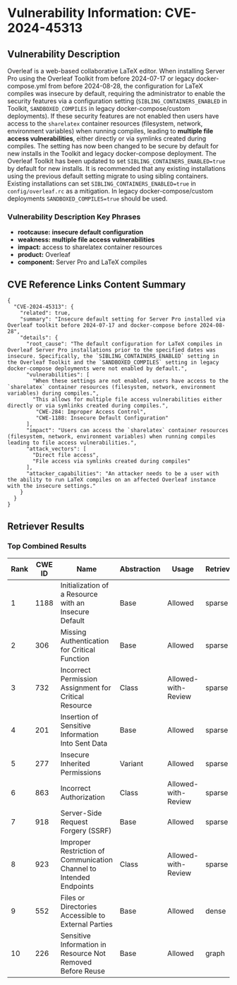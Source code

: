 # Vulnerability Information: CVE-2024-45313

## Vulnerability Description
Overleaf is a web-based collaborative LaTeX editor. When installing Server Pro using the Overleaf Toolkit from before 2024-07-17 or legacy docker-compose.yml from before 2024-08-28, the configuration for LaTeX compiles was insecure by default, requiring the administrator to enable the security features via a configuration setting (`SIBLING_CONTAINERS_ENABLED` in Toolkit, `SANDBOXED_COMPILES` in legacy docker-compose/custom deployments). If these security features are not enabled then users have access to the `sharelatex` container resources (filesystem, network, environment variables) when running compiles, leading to **multiple file access vulnerabilities**, either directly or via symlinks created during compiles. The setting has now been changed to be secure by default for new installs in the Toolkit and legacy docker-compose deployment. The Overleaf Toolkit has been updated to set `SIBLING_CONTAINERS_ENABLED=true` by default for new installs. It is recommended that any existing installations using the previous default setting migrate to using sibling containers. Existing installations can set `SIBLING_CONTAINERS_ENABLED=true` in `config/overleaf.rc` as a mitigation. In legacy docker-compose/custom deployments `SANDBOXED_COMPILES=true` should be used.

### Vulnerability Description Key Phrases
- **rootcause:** **insecure default configuration**
- **weakness:** **multiple file access vulnerabilities**
- **impact:** access to sharelatex container resources
- **product:** Overleaf
- **component:** Server Pro and LaTeX compiles

## CVE Reference Links Content Summary
```
{
  "CVE-2024-45313": {
    "related": true,
    "summary": "Insecure default setting for Server Pro installed via Overleaf toolkit before 2024-07-17 and docker-compose before 2024-08-28",
    "details": {
      "root_cause": "The default configuration for LaTeX compiles in Overleaf Server Pro installations prior to the specified dates was insecure. Specifically, the `SIBLING_CONTAINERS_ENABLED` setting in the Overleaf Toolkit and the `SANDBOXED_COMPILES` setting in legacy docker-compose deployments were not enabled by default.",
      "vulnerabilities": [
        "When these settings are not enabled, users have access to the `sharelatex` container resources (filesystem, network, environment variables) during compiles.",
        "This allows for multiple file access vulnerabilities either directly or via symlinks created during compiles.",
         "CWE-284: Improper Access Control",
         "CWE-1188: Insecure Default Configuration"
      ],
      "impact": "Users can access the `sharelatex` container resources (filesystem, network, environment variables) when running compiles leading to file access vulnerabilities.",
      "attack_vectors": [
        "Direct file access",
        "File access via symlinks created during compiles"
      ],
      "attacker_capabilities": "An attacker needs to be a user with the ability to run LaTeX compiles on an affected Overleaf instance with the insecure settings."
    }
  }
}
```

## Retriever Results

### Top Combined Results

| Rank | CWE ID | Name | Abstraction | Usage  | Retrievers | Individual Scores |
|------|--------|------|-------------|-------|------------|-------------------|
| 1 | 1188 | Initialization of a Resource with an Insecure Default | Base | Allowed | sparse | 0.876 |
| 2 | 306 | Missing Authentication for Critical Function | Base | Allowed | sparse | 0.819 |
| 3 | 732 | Incorrect Permission Assignment for Critical Resource | Class | Allowed-with-Review | sparse | 0.796 |
| 4 | 201 | Insertion of Sensitive Information Into Sent Data | Base | Allowed | sparse | 0.785 |
| 5 | 277 | Insecure Inherited Permissions | Variant | Allowed | sparse | 0.784 |
| 6 | 863 | Incorrect Authorization | Class | Allowed-with-Review | sparse | 0.766 |
| 7 | 918 | Server-Side Request Forgery (SSRF) | Base | Allowed | sparse | 0.762 |
| 8 | 923 | Improper Restriction of Communication Channel to Intended Endpoints | Class | Allowed-with-Review | sparse | 0.754 |
| 9 | 552 | Files or Directories Accessible to External Parties | Base | Allowed | dense | 0.423 |
| 10 | 226 | Sensitive Information in Resource Not Removed Before Reuse | Base | Allowed | graph | 0.002 |

